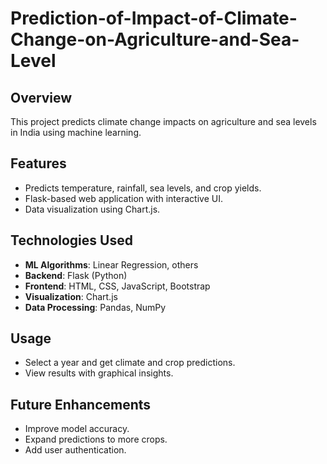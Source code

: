 # Prediction-of-Impact-of-Climate-Change-on-Agriculture-and-Sea-Level

## Overview
This project predicts climate change impacts on agriculture and sea levels in India using machine learning.

## Features
- Predicts temperature, rainfall, sea levels, and crop yields.
- Flask-based web application with interactive UI.
- Data visualization using Chart.js.

## Technologies Used
- **ML Algorithms**: Linear Regression, others
- **Backend**: Flask (Python)
- **Frontend**: HTML, CSS, JavaScript, Bootstrap
- **Visualization**: Chart.js
- **Data Processing**: Pandas, NumPy

## Usage
- Select a year and get climate and crop predictions.
- View results with graphical insights.

## Future Enhancements
- Improve model accuracy.
- Expand predictions to more crops.
- Add user authentication.
